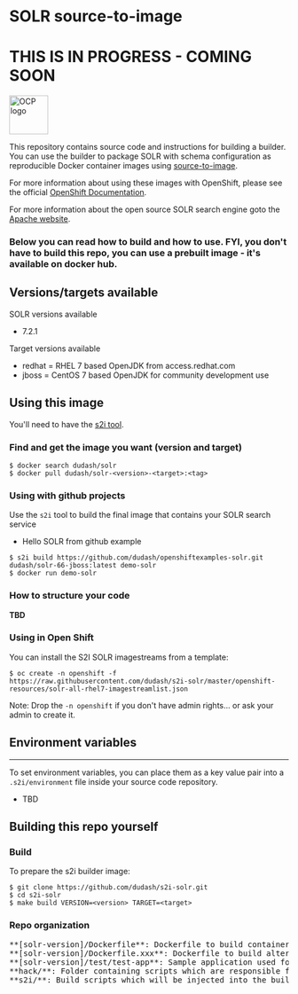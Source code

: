 # SOLR source-to-image

<h1> THIS IS IN PROGRESS - COMING SOON </h1>

<img src="https://www.openshift.com/images/logos/openshift/Logotype_RH_OpenShift_wLogo_RGB_Gray.svg" alt="OCP logo" height="70" >

This repository contains source code and instructions for building a builder. You can use the builder to package SOLR with schema configuration as reproducible Docker container images using [source-to-image](https://github.com/openshift/source-to-image).


For more information about using these images with OpenShift, please see the
official [OpenShift Documentation](https://docs.openshift.org/latest/architecture/core_concepts/builds_and_image_streams.html#source-build).

For more information about the open source SOLR search engine goto the [Apache website](http://lucene.apache.org/solr/).

<h3>Below you can read how to build and how to use.  FYI, you don't have to build this repo, you can use a prebuilt image - it's available on docker hub.<h3>

## Versions/targets available

SOLR versions available
* 7.2.1

Target versions available
* redhat = RHEL 7 based OpenJDK from access.redhat.com
* jboss = CentOS 7 based OpenJDK for community development use


## Using this image

You'll need to have the [s2i tool](https://github.com/openshift/source-to-image).

### Find and get the image you want (version and target)

```shell
$ docker search dudash/solr
$ docker pull dudash/solr-<version>-<target>:<tag>
```

### Using with github projects

Use the `s2i` tool to build the final image that contains your SOLR search service

* Hello SOLR from github example
```shell
$ s2i build https://github.com/dudash/openshiftexamples-solr.git dudash/solr-66-jboss:latest demo-solr
$ docker run demo-solr
```

### How to structure your code

**TBD**

### Using in Open Shift

You can install the S2I SOLR imagestreams from a template:
```shell
$ oc create -n openshift -f https://raw.githubusercontent.com/dudash/s2i-solr/master/openshift-resources/solr-all-rhel7-imagestreamlist.json
```

Note: Drop the ```-n openshift``` if you don't have admin rights... or ask your admin to create it.

## Environment variables
---------------------
To set environment variables, you can place them as a key value pair into a `.s2i/environment`
file inside your source code repository.

* TBD

## Building this repo yourself

### Build 
To prepare the s2i builder image:
```shell
$ git clone https://github.com/dudash/s2i-solr.git
$ cd s2i-solr
$ make build VERSION=<version> TARGET=<target>
```

### Repo organization
<pre>
**[solr-version]/Dockerfile**: Dockerfile to build container images from
**[solr-version]/Dockerfile.xxx**: Dockerfile to build alternative container images
**[solr-version]/test/test-app**: Sample application used for tests
**hack/**: Folder containing scripts which are responsible for the build and test actions performed by the Makefile
**s2i/**: Build scripts which will be injected into the builder image and executed during application source code builds
</pre>

